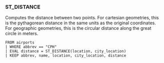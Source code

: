 <!--
This is generated by ESQL’s AbstractFunctionTestCase. Do no edit it. See ../README.md for how to regenerate it.
-->

### ST_DISTANCE
Computes the distance between two points.
For cartesian geometries, this is the pythagorean distance in the same units as the original coordinates.
For geographic geometries, this is the circular distance along the great circle in meters.

```
FROM airports
| WHERE abbrev == "CPH"
| EVAL distance = ST_DISTANCE(location, city_location)
| KEEP abbrev, name, location, city_location, distance
```
